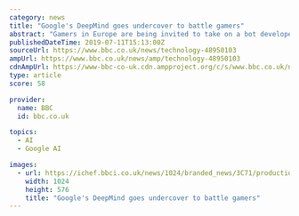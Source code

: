 ```yaml
---
category: news
title: "Google's DeepMind goes undercover to battle gamers"
abstract: "Gamers in Europe are being invited to take on a bot developed by some of the world's leading artificial intelligence researchers. But there's a twist: players will not be told when they have been pitted against it. The tests are being carried out by ..."
publishedDateTime: 2019-07-11T15:13:00Z
sourceUrl: https://www.bbc.co.uk/news/technology-48950103
ampUrl: https://www.bbc.co.uk/news/amp/technology-48950103
cdnAmpUrl: https://www-bbc-co-uk.cdn.ampproject.org/c/s/www.bbc.co.uk/news/amp/technology-48950103
type: article
score: 58

provider:
  name: BBC
  id: bbc.co.uk

topics:
  - AI
  - Google AI

images:
  - url: https://ichef.bbci.co.uk/news/1024/branded_news/3C71/production/_107837451_6bb836ce-b83e-46e6-9be5-a760569f7b0c.jpg
    width: 1024
    height: 576
    title: "Google's DeepMind goes undercover to battle gamers"
---
```

